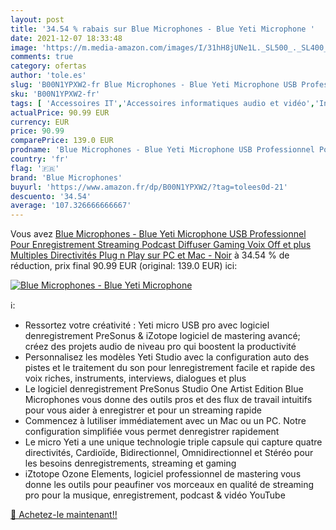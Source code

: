 ```yaml
---
layout: post
title: '34.54 % rabais sur Blue Microphones - Blue Yeti Microphone '
date: 2021-12-07 18:33:48
image: 'https://m.media-amazon.com/images/I/31hH8jUNe1L._SL500_._SL400_.jpg'
comments: true
category: ofertas
author: 'tole.es'
slug: 'B00N1YPXW2-fr Blue Microphones - Blue Yeti Microphone USB Professionnel...'
sku: 'B00N1YPXW2-fr'
tags: [ 'Accessoires IT','Accessoires informatiques audio et vidéo','Informatique','Micros PC','blue microphones', ]
actualPrice: 90.99 EUR
currency: EUR
price: 90.99
comparePrice: 139.0 EUR
prodname: 'Blue Microphones - Blue Yeti Microphone USB Professionnel Pour Enregistrement  Streaming  Podcast  Diffuser  Gaming  Voix Off  et plus  Multiples Directivités  Plug  n Play sur PC et Mac - Noir'
country: 'fr'
flag: '🇫🇷'
brand: 'Blue Microphones'
buyurl: 'https://www.amazon.fr/dp/B00N1YPXW2/?tag=tolees0d-21'
descuento: '34.54'
average: '107.326666666667'
---
```


Vous avez [Blue Microphones - Blue Yeti Microphone USB Professionnel Pour Enregistrement  Streaming  Podcast  Diffuser  Gaming  Voix Off  et plus  Multiples Directivités  Plug  n Play sur PC et Mac - Noir](https://www.amazon.fr/dp/B00N1YPXW2/?tag=tolees0d-21)  à  34.54 % de réduction, prix final  90.99 EUR (original: 139.0 EUR) ici:

[![Blue Microphones - Blue Yeti Microphone ](https://m.media-amazon.com/images/I/31hH8jUNe1L._SL500_._SL400_.jpg)](https://www.amazon.fr/dp/B00N1YPXW2/?tag=tolees0d-21)

ℹ️:

- Ressortez votre créativité : Yeti micro USB pro avec logiciel denregistrement PreSonus & iZotope logiciel de mastering avancé; créez des projets audio de niveau pro qui boostent la productivité
- Personnalisez les modèles Yeti Studio avec la configuration auto des pistes et le traitement du son pour lenregistrement facile et rapide des voix riches, instruments, interviews, dialogues et plus
- Le logiciel denregistrement PreSonus Studio One Artist Edition Blue Microphones vous donne des outils pros et des flux de travail intuitifs pour vous aider à enregistrer et pour un streaming rapide
- Commencez à lutiliser immédiatement avec un Mac ou un PC. Notre configuration simplifiée vous permet denregistrer rapidement
- Le micro Yeti a une unique technologie triple capsule qui capture quatre directivités, Cardioïde, Bidirectionnel, Omnidirectionnel et Stéréo pour les besoins denregistrements, streaming et gaming
- iZtotope Ozone Elements, logiciel professionnel de mastering vous donne les outils pour peaufiner vos morceaux en qualité de streaming pro pour la musique, enregistrement, podcast & vidéo YouTube

[🛒 Achetez-le maintenant!!](https://www.amazon.fr/dp/B00N1YPXW2/?tag=tolees0d-21)
